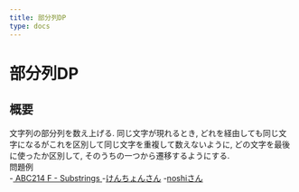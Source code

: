 ```yaml
---
title: 部分列DP
type: docs
---
```

# 部分列DP

## 概要
文字列の部分列を数え上げる.
同じ文字が現れるとき, どれを経由しても同じ文字になるがこれを区別して同じ文字を重複して数えないように, 
どの文字を最後に使ったか区別して, そのうちの一つから遷移するようにする.  
問題例  
-[ ABC214 F - Substrings ](https://atcoder.jp/contests/abc214/tasks/abc214_f)
-[けんちょんさん](https://qiita.com/drken/items/a207e5ae3ea2cf17f4bd)
-[noshiさん](https://noshi91.hatenablog.com/entry/2023/02/26/135340)
